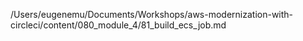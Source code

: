 /Users/eugenemu/Documents/Workshops/aws-modernization-with-circleci/content/080_module_4/81_build_ecs_job.md